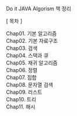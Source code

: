 Do it JAVA Algorism 책 정리

[ 목차 ]

Chap01. 기본 알고리즘<br>
Chap02. 기본 자료구조<br>
Chap03. 검색<br>
Chap04. 스택과 큐<br>
Chap05. 재귀 알고리즘<br>
Chap06. 정렬<br>
Chap07. 집합<br>
Chap08. 문자열 검색<br>
Chap09. 리스트<br>
Chap10. 트리<br>
Chap11. 해시<br>

